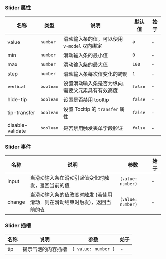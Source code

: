 ### Slider 属性

| 名称         | 类型    | 说明                                             | 默认值 | 始于 |
| ------------ | ------- | ------------------------------------------------ | ------ | --- |
| value        | `number`  | 滑动输入条的值，可以使用 `v-model` 双向绑定        | `0`      | - |
| min          | `number`  | 滑动输入条的最小值                               | `0`      | - |
| max          | `number`  | 滑动输入条的最大值                               | `100`    | - |
| step         | `number`  | 滑动输入条每次值变化的跨度                       | `1`      | - |
| vertical     | `boolean` | 设置滑动输入条是否为纵向，需要父元素具有有效高度 | `false`  | - |
| hide-tip     | `boolean` | 设置是否禁用 tooltip                             | `false`  | - |
| tip-transfer | `boolean` | 设置 Tooltip 的 `transfer` 属性                    | `false`  | - |
| disable-validate | `boolean`                           | 是否禁用触发表单字段验证                                                         | ``false``                 | - |

### Slider 事件

| 名称      | 说明                                                                      | 参数  | 始于 |
| --------- | ------------------------------------------------------------------------- | ----- | --- |
| input  | 当滑动输入条在滑动引起值变化时触发，返回当前的值                          | `(value: number)` | - |
| change | 当滑动输入条的值改变时触发 (若使用滑动，则在滑动结束时触发)，返回当前的值 | `(value: number)` | - |

### Slider 插槽

| 名称    | 说明                   | 参数 | 始于 |
| ------- | ---------------------- | --- | --- |
| tip | 提示气泡的内容插槽 | `{ value: number }` | - |
